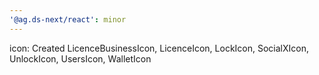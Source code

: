 ```yaml
---
'@ag.ds-next/react': minor
---
```


icon: Created LicenceBusinessIcon, LicenceIcon, LockIcon, SocialXIcon, UnlockIcon, UsersIcon, WalletIcon

